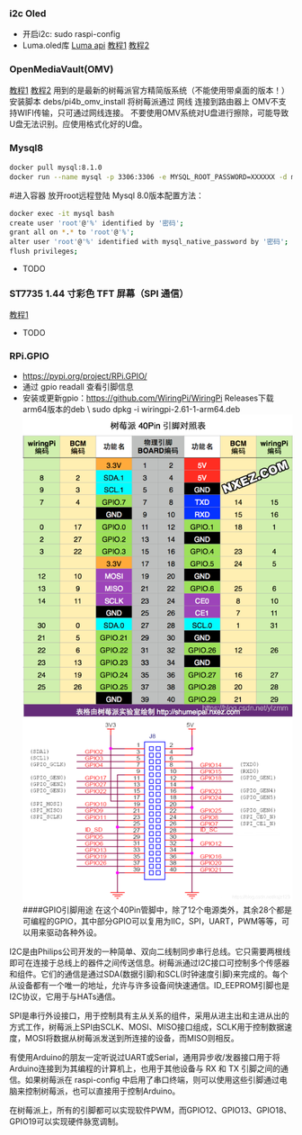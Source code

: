 ### i2c Oled
- 开启i2c: sudo raspi-config
- Luma.oled库 [Luma api](https://luma-oled.readthedocs.io/en/latest/api-documentation.html) 
[教程1](https://blog.csdn.net/qq_46476163/article/details/116395514)
[教程2](https://blog.csdn.net/u011198687/article/details/120347965)
### OpenMediaVault(OMV)
[教程1](https://blog.csdn.net/qq_41676577/article/details/128063914)
[教程2](https://www.cnblogs.com/Yogile/p/12577321.html)
用到的是最新的树莓派官方精简版系统（不能使用带桌面的版本！）
安装脚本 debs/pi4b_omv_install
将树莓派通过 网线 连接到路由器上  OMV不支持WIFI传输，只可通过网线连接。
不要使用OMV系统对U盘进行擦除，可能导致U盘无法识别。应使用格式化好的U盘。
### Mysql8
```bash
docker pull mysql:8.1.0
docker run --name mysql -p 3306:3306 -e MYSQL_ROOT_PASSWORD=XXXXXX -d mysql:8.1.0
```
#进入容器 放开root远程登陆 Mysql 8.0版本配置方法：
```bash
docker exec -it mysql bash
create user 'root'@'%' identified by '密码';
grant all on *.* to 'root'@'%';
alter user 'root'@'%' identified with mysql_native_password by '密码';
flush privileges;
```

- TODO
### ST7735 1.44 寸彩色 TFT 屏幕（SPI 通信）
[教程1](https://timor.tech/mcu/lcd/rpi-st7735-python.html)
- TODO
### RPi.GPIO
- https://pypi.org/project/RPi.GPIO/
- 通过 gpio readall 查看引脚信息
- 安装或更新gpio：https://github.com/WiringPi/WiringPi Releases下载arm64版本的deb \ sudo dpkg -i wiringpi-2.61-1-arm64.deb
![image](PI_PIN.png)
![image](PI_PIN2.png)
####GPIO引脚用途
在这个40Pin管脚中，除了12个电源类外，其余28个都是可编程的GPIO，其中部分GPIO可以复用为IIC，SPI，UART，PWM等等，可以用来驱动各种外设。

I2C是由Philips公司开发的一种简单、双向二线制同步串行总线。它只需要两根线即可在连接于总线上的器件之间传送信息。树莓派通过I2C接口可控制多个传感器和组件。它们的通信是通过SDA(数据引脚)和SCL(时钟速度引脚)来完成的。每个从设备都有一个唯一的地址，允许与许多设备间快速通信。ID_EEPROM引脚也是I2C协议，它用于与HATs通信。

SPI是串行外设接口，用于控制具有主从关系的组件，采用从进主出和主进从出的方式工作，树莓派上SPI由SCLK、MOSI、MISO接口组成，SCLK用于控制数据速度，MOSI将数据从树莓派发送到所连接的设备，而MISO则相反。

有使用Arduino的朋友一定听说过UART或Serial，通用异步收/发器接口用于将Arduino连接到为其编程的计算机上，也用于其他设备与 RX 和 TX 引脚之间的通信。如果树莓派在 raspi-config 中启用了串口终端，则可以使用这些引脚通过电脑来控制树莓派，也可以直接用于控制Arduino。

在树莓派上，所有的引脚都可以实现软件PWM，而GPIO12、GPIO13、GPIO18、GPIO19可以实现硬件脉宽调制。
